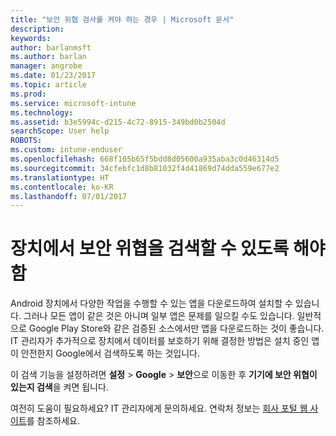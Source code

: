 ```yaml
---
title: "보안 위협 검사를 켜야 하는 경우 | Microsoft 문서"
description: 
keywords: 
author: barlanmsft
ms.author: barlan
manager: angrobe
ms.date: 01/23/2017
ms.topic: article
ms.prod: 
ms.service: microsoft-intune
ms.technology: 
ms.assetid: b3e5994c-d215-4c72-8915-349bd0b2504d
searchScope: User help
ROBOTS: 
ms.custom: intune-enduser
ms.openlocfilehash: 668f105b65f5bdd8d05600a935aba3c0d46314d5
ms.sourcegitcommit: 34cfebfc1d8b81032f4d41869d74dda559e677e2
ms.translationtype: HT
ms.contentlocale: ko-KR
ms.lasthandoff: 07/01/2017
---
```

# <a name="you-need-to-make-your-device-able-to-scan-for-security-threats"></a>장치에서 보안 위협을 검색할 수 있도록 해야 함

Android 장치에서 다양한 작업을 수행할 수 있는 앱을 다운로드하여 설치할 수 있습니다. 그러나 모든 앱이 같은 것은 아니며 일부 앱은 문제를 일으킬 수도 있습니다. 일반적으로 Google Play Store와 같은 검증된 소스에서만 앱을 다운로드하는 것이 좋습니다. IT 관리자가 추가적으로 장치에서 데이터를 보호하기 위해 결정한 방법은 설치 중인 앱이 안전한지 Google에서 검색하도록 하는 것입니다.

이 검색 기능을 설정하려면 **설정** > **Google** > **보안**으로 이동한 후 **기기에 보안 위협이 있는지 검색**을 켜면 됩니다.

여전히 도움이 필요하세요? IT 관리자에게 문의하세요. 연락처 정보는 [회사 포털 웹 사이트](http://portal.manage.microsoft.com)를 참조하세요.
